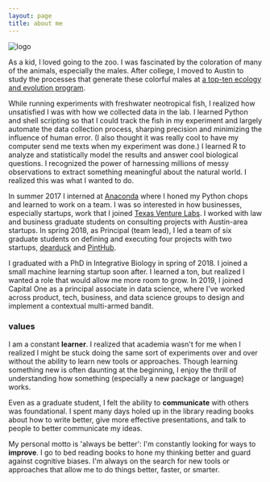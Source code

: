 ```yaml
---
layout: page
title: about me
---
```


![logo](../files/photo.jpg)

As a kid,  I loved going to the zoo. I was fascinated by the coloration of many of the animals, especially the males. After college, I moved to Austin to study the processes that generate these colorful males at [a top-ten ecology and evolution program](https://cns.utexas.edu/eeb-graduate-program). 

While running experiments with freshwater neotropical fish, I realized how unsatisfied I was with how we collected data in the lab. I learned Python and shell scripting so that I could track the fish in my experiment and largely automate the data collection process, sharping precision and minimizing the influence of human error. (I also thought it was really cool to have my computer send me texts when my experiment was done.) I learned R to analyze and statistically model the results and answer cool biological questions. I recognized the power of harnessing millions of messy observations to extract something meaningful about the natural world. I realized this was what I wanted to do.

In summer 2017 I interned at [Anaconda](https://www.anaconda.com/) where I honed my Python chops and learned to work on a team. I was so interested in how businesses, especially startups, work that I joined [Texas Venture Labs](https://www.mccombs.utexas.edu/Centers/Texas-Venture-Labs). I worked with law and business graduate students on consulting projects with Austin-area startups. In spring 2018, as Principal (team lead), I led a team of six graduate students on defining and executing four projects with two startups, [dearduck](http://www.dearduck.com/) and [PintHub](http://www.pinthub.com/).

I graduated with a PhD in Integrative Biology in spring of 2018. I joined a small machine learning startup soon after. I learned a ton, but realized I wanted a role that would allow me more room to grow. In 2019, I joined Capital One as a principal associate in data science, where I've worked across product, tech, business, and data science groups to design and implement a contextual multi-armed bandit.  

### values

I am a constant __learner__. I realized that academia wasn't for me when I realized I might be stuck doing the same sort of experiments over and over without the ability to learn new tools or approaches. Though learning something new is often daunting at the beginning, I enjoy the thrill of understanding how something (especially a new package or language) works.

Even as a graduate student, I felt the ability to __communicate__ with others was foundational. I spent many days holed up in the library reading books about how to write better, give more effective presentations, and talk to people to better communicate my ideas.

My personal motto is 'always be better': I'm constantly looking for ways to __improve__. I go to bed reading books to hone my thinking better and guard against cognitive biases. I'm always on the search for new tools or approaches that allow me to do things better, faster, or smarter. 
